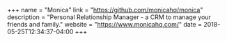 +++
name = "Monica"
link = "https://github.com/monicahq/monica"
description = "Personal Relationship Manager - a CRM to manage your friends and family."
website = "https://www.monicahq.com/"
date = 2018-05-25T12:34:37-04:00
+++
